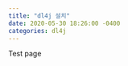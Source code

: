 ```yaml
---
title: "dl4j 설치"
date: 2020-05-30 18:26:00 -0400
categories: dl4j
---
```

Test page


<!--stackedit_data:
eyJoaXN0b3J5IjpbMTIzMjMxNzkyM119
-->